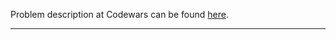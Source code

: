 Problem description at Codewars can be found
[here](https://www.codewars.com/kata/559ac78160f0be07c200005a/train/python).

-------------


